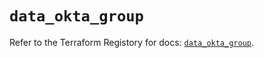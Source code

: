 # `data_okta_group`

Refer to the Terraform Registory for docs: [`data_okta_group`](https://registry.terraform.io/providers/okta/okta/4.3.0/docs/data-sources/group).
